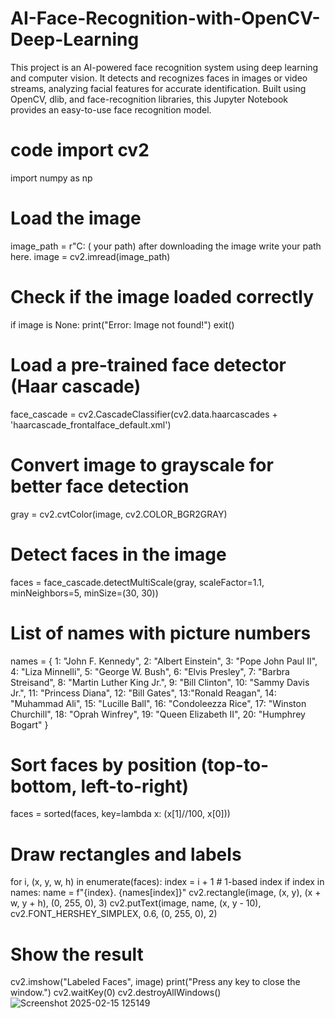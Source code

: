 # AI-Face-Recognition-with-OpenCV-Deep-Learning
This project is an AI-powered face recognition system using deep learning and computer vision. It detects and recognizes faces in images or video streams, analyzing facial features for accurate identification. Built using OpenCV, dlib, and face-recognition libraries, this Jupyter Notebook provides an easy-to-use face recognition model.
# code                                                                                        import cv2
import numpy as np

# Load the image
image_path = r"C: ( your path) after downloading the image write your path here.
image = cv2.imread(image_path)

# Check if the image loaded correctly
if image is None:
    print("Error: Image not found!")
    exit()

# Load a pre-trained face detector (Haar cascade)
face_cascade = cv2.CascadeClassifier(cv2.data.haarcascades + 'haarcascade_frontalface_default.xml')

# Convert image to grayscale for better face detection
gray = cv2.cvtColor(image, cv2.COLOR_BGR2GRAY)

# Detect faces in the image
faces = face_cascade.detectMultiScale(gray, scaleFactor=1.1, minNeighbors=5, minSize=(30, 30))

# List of names with picture numbers
names = {
    1: "John F. Kennedy",
    2: "Albert Einstein",
    3: "Pope John Paul II",
    4: "Liza Minnelli",
    5: "George W. Bush",
    6: "Elvis Presley",
    7: "Barbra Streisand",
    8: "Martin Luther King Jr.",
    9: "Bill Clinton",
    10: "Sammy Davis Jr.",
    11: "Princess Diana",
    12: "Bill Gates",
    13:"Ronald Reagan",
    14: "Muhammad Ali",
    15: "Lucille Ball",
    16: "Condoleezza Rice",
    17: "Winston Churchill",
    18: "Oprah Winfrey",
    19: "Queen Elizabeth II",
    20: "Humphrey Bogart"
}

# Sort faces by position (top-to-bottom, left-to-right)
faces = sorted(faces, key=lambda x: (x[1]//100, x[0]))

# Draw rectangles and labels
for i, (x, y, w, h) in enumerate(faces):
    index = i + 1  # 1-based index
    if index in names:
        name = f"{index}. {names[index]}"
        cv2.rectangle(image, (x, y), (x + w, y + h), (0, 255, 0), 3)
        cv2.putText(image, name, (x, y - 10), cv2.FONT_HERSHEY_SIMPLEX, 0.6, (0, 255, 0), 2)

# Show the result
cv2.imshow("Labeled Faces", image)
print("Press any key to close the window.")
cv2.waitKey(0)
cv2.destroyAllWindows()                                                                   
          ![Screenshot 2025-02-15 125149](https://github.com/user-attachments/assets/f9c0d673-4596-487d-b8fb-acbfd98052b2)
                                                                      
